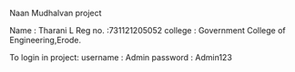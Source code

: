 
Naan Mudhalvan project

Name : Tharani L
Reg no. :731121205052
college : Government College of Engineering,Erode.

To login in project:
username : Admin
password : Admin123
